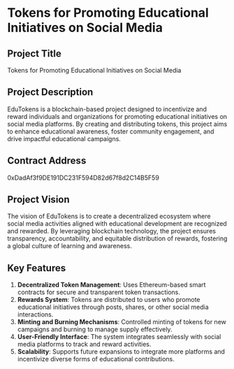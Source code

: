 # Tokens for Promoting Educational Initiatives on Social Media

## Project Title
Tokens for Promoting Educational Initiatives on Social Media

## Project Description
EduTokens is a blockchain-based project designed to incentivize and reward individuals and organizations for promoting educational initiatives on social media platforms. By creating and distributing tokens, this project aims to enhance educational awareness, foster community engagement, and drive impactful educational campaigns.

## Contract Address
0xDadAf3f9DE191DC231F594D82d67f8d2C14B5F59

## Project Vision
The vision of EduTokens is to create a decentralized ecosystem where social media activities aligned with educational development are recognized and rewarded. By leveraging blockchain technology, the project ensures transparency, accountability, and equitable distribution of rewards, fostering a global culture of learning and awareness.

## Key Features
1. **Decentralized Token Management**: Uses Ethereum-based smart contracts for secure and transparent token transactions.
2. **Rewards System**: Tokens are distributed to users who promote educational initiatives through posts, shares, or other social media interactions.
3. **Minting and Burning Mechanisms**: Controlled minting of tokens for new campaigns and burning to manage supply effectively.
4. **User-Friendly Interface**: The system integrates seamlessly with social media platforms to track and reward activities.
5. **Scalability**: Supports future expansions to integrate more platforms and incentivize diverse forms of educational contributions.




